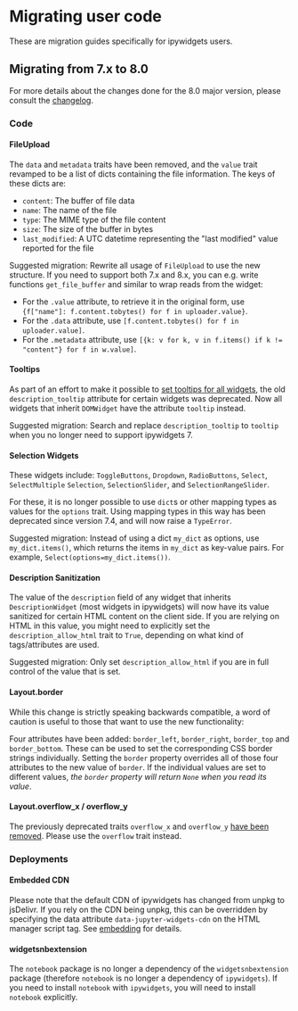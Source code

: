 Migrating user code
===================

These are migration guides specifically for ipywidgets users.

Migrating from 7.x to 8.0
-------------------------

For more details about the changes done for the 8.0 major version, please consult the
[changelog](./changelog).

### Code

#### FileUpload

The `data` and `metadata` traits have been removed, and the `value` trait revamped to
be a list of dicts containing the file information. The keys of these dicts are:

- `content`: The buffer of file data
- `name`: The name of the file
- `type`: The MIME type of the file content
- `size`: The size of the buffer in bytes
- `last_modified`: A UTC datetime representing the "last modified" value reported for the file

Suggested migration: Rewrite all usage of `FileUpload` to use the new structure.
If you need to support both 7.x and 8.x, you can e.g. write functions `get_file_buffer` and similar
to wrap reads from the widget:

- For the `.value` attribute, to retrieve it in the original form, use `{f["name"]: f.content.tobytes() for f in uploader.value}`.
- For the `.data` attribute, use `[f.content.tobytes() for f in uploader.value]`.
- For the `.metadata` attribute, use `[{k: v for k, v in f.items() if k != "content"} for f in w.value]`.

#### Tooltips

As part of an effort to make it possible to
[set tooltips for all widgets](https://github.com/jupyter-widgets/ipywidgets/pull/2680),
the old `description_tooltip` attribute for certain widgets was deprecated. Now all widgets
that inherit `DOMWidget` have the attribute `tooltip` instead.

Suggested migration: Search and replace `description_tooltip` to `tooltip` when you no longer
need to support ipywidgets 7.

#### Selection Widgets

These widgets include: `ToggleButtons`, `Dropdown`, `RadioButtons`, `Select`, `SelectMultiple` `Selection`, `SelectionSlider`, and `SelectionRangeSlider`.

For these, it is no longer possible to use `dict`s or other mapping types as values for the
`options` trait. Using mapping types in this way has been deprecated since version 7.4, and
will now raise a `TypeError`.

Suggested migration: Instead of using a dict `my_dict` as options, use `my_dict.items()`, which returns the items in `my_dict` as key-value pairs. For example, `Select(options=my_dict.items())`.

#### Description Sanitization

The value of the `description` field of any widget that inherits `DescriptionWidget`
(most widgets in ipywidgets) will now have its value sanitized for certain HTML content
on the client side. If you are relying on HTML in this value, you might need to explicitly
set the `description_allow_html` trait to `True`, depending on what kind of tags/attributes
are used.

Suggested migration: Only set `description_allow_html` if you are in full control of the
value that is set.

#### Layout.border

While this change is strictly speaking backwards compatible, a word of caution is useful to
those that want to use the new functionality:

Four attributes have been added: `border_left`, `border_right`, `border_top` and `border_bottom`.
These can be used to set the corresponding CSS border strings individually. Setting the
`border` property overrides all of those four attributes to the new value of `border`. If
the individual values are set to different values, *the `border` property will return `None`
when you read its value*.

#### Layout.overflow_x / overflow_y

The previously deprecated traits `overflow_x` and `overflow_y`
[have been removed](https://github.com/jupyter-widgets/ipywidgets/pull/2688). Please
use the `overflow` trait instead.

### Deployments

#### Embedded CDN

Please note that the default CDN of ipywidgets has changed from unpkg to jsDelivr. If
you rely on the CDN being unpkg, this can be overridden by specifying the data
attribute `data-jupyter-widgets-cdn` on the HTML manager script tag. See
[embedding](./embedding) for details.

#### widgetsnbextension

The `notebook` package is no longer a dependency of the `widgetsnbextension`
package (therefore `notebook` is no longer a dependency of `ipywidgets`). If you
need to install `notebook` with `ipywidgets`, you will need to install
`notebook` explicitly.
